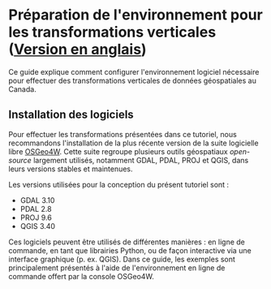 # Préparation de l'environnement pour les transformations verticales ([Version en anglais](./environment_setup.md))

Ce guide explique comment configurer l'environnement logiciel nécessaire pour effectuer des transformations verticales de données géospatiales au Canada.

## Installation des logiciels

Pour effectuer les transformations présentées dans ce tutoriel, nous recommandons l'installation de la plus récente version de la suite logicielle libre [OSGeo4W](https://trac.osgeo.org/osgeo4w/). Cette suite regroupe plusieurs outils géospatiaux *open-source* largement utilisés, notamment GDAL, PDAL, PROJ et QGIS, dans leurs versions stables et maintenues. 

Les versions utilisées pour la conception du présent tutoriel sont :
* GDAL 3.10
* PDAL 2.8
* PROJ 9.6
* QGIS 3.40

Ces logiciels peuvent être utilisés de différentes manières : en ligne de commande, en tant que librairies Python, ou de façon interactive via une interface graphique (p. ex. QGIS). Dans ce guide, les exemples sont principalement présentés à l'aide de l'environnement en ligne de commande offert par la console OSGeo4W.

